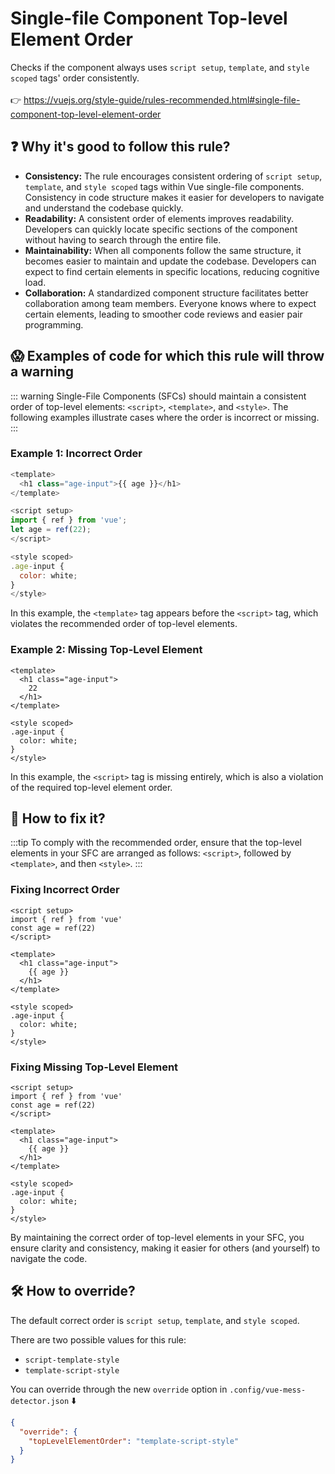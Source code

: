 # Single-file Component Top-level Element Order

Checks if the component always uses `script setup`, `template`, and `style scoped` tags' order consistently. &nbsp;&nbsp;<br /><br />
👉 https://vuejs.org/style-guide/rules-recommended.html#single-file-component-top-level-element-order

## ❓ Why it's good to follow this rule?

- **Consistency:** The rule encourages consistent ordering of `script setup`, `template`, and `style scoped` tags within Vue single-file components. Consistency in code structure makes it easier for developers to navigate and understand the codebase quickly.
- **Readability:** A consistent order of elements improves readability. Developers can quickly locate specific sections of the component without having to search through the entire file.
- **Maintainability:** When all components follow the same structure, it becomes easier to maintain and update the codebase. Developers can expect to find certain elements in specific locations, reducing cognitive load.
- **Collaboration:** A standardized component structure facilitates better collaboration among team members. Everyone knows where to expect certain elements, leading to smoother code reviews and easier pair programming.

## 😱 Examples of code for which this rule will throw a warning

::: warning
Single-File Components (SFCs) should maintain a consistent order of top-level elements: `<script>`, `<template>`, and `<style>`. The following examples illustrate cases where the order is incorrect or missing.
:::

### Example 1: Incorrect Order

```javascript
<template>
  <h1 class="age-input">{{ age }}</h1>
</template>

<script setup>
import { ref } from 'vue';
let age = ref(22);
</script>

<style scoped>
.age-input {
  color: white;
}
</style>
```

In this example, the `<template>` tag appears before the `<script>` tag, which violates the recommended order of top-level elements.

### Example 2: Missing Top-Level Element
```vue
<template>
  <h1 class="age-input">
    22
  </h1>
</template>

<style scoped>
.age-input {
  color: white;
}
</style>
```

In this example, the `<script>` tag is missing entirely, which is also a violation of the required top-level element order.

## 🤩 How to fix it?

:::tip
To comply with the recommended order, ensure that the top-level elements in your SFC are arranged as follows: `<script>`, followed by `<template>`, and then `<style>`.
:::

### Fixing Incorrect Order

```vue
<script setup>
import { ref } from 'vue'
const age = ref(22)
</script>

<template>
  <h1 class="age-input">
    {{ age }}
  </h1>
</template>

<style scoped>
.age-input {
  color: white;
}
</style>
```

### Fixing Missing Top-Level Element

```vue
<script setup>
import { ref } from 'vue'
const age = ref(22)
</script>

<template>
  <h1 class="age-input">
    {{ age }}
  </h1>
</template>

<style scoped>
.age-input {
  color: white;
}
</style>
```

By maintaining the correct order of top-level elements in your SFC, you ensure clarity and consistency, making it easier for others (and yourself) to navigate the code.

## 🛠 How to override?

The default correct order is `script setup`, `template`, and `style scoped`.

There are two possible values for this rule:
- `script-template-style`
- `template-script-style`

You can override through the new `override` option in `.config/vue-mess-detector.json` ⬇️

```json
{
  "override": {
    "topLevelElementOrder": "template-script-style"
  }
}
```
